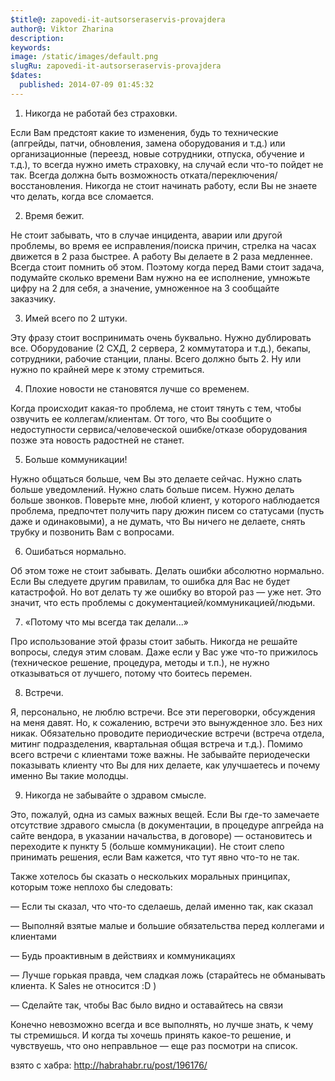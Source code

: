 ```yaml
---
$title@: zapovedi-it-autsorseraservis-provajdera
author@: Viktor Zharina
description: 
keywords: 
image: /static/images/default.png
slugRu: zapovedi-it-autsorseraservis-provajdera
$dates:
  published: 2014-07-09 01:45:32
---
```

1) Никогда не работай без страховки.

Если Вам предстоят какие то изменения, будь то технические (апгрейды, патчи, обновления, замена оборудования и т.д.) или организационные (переезд, новые сотрудники, отпуска, обучение и т.д.), то всегда нужно иметь страховку, на случай если что-то пойдет не так. Всегда должна быть возможность отката/переключения/восстановления. Никогда не стоит начинать работу, если Вы не знаете что делать, когда все сломается.



2) Время бежит.

Не стоит забывать, что в случае инцидента, аварии или другой проблемы, во время ее исправления/поиска причин, стрелка на часах движется в 2 раза быстрее. А работу Вы делаете в 2 раза медленнее. Всегда стоит помнить об этом. Поэтому когда перед Вами стоит задача, подумайте сколько времени Вам нужно на ее исполнение, умножьте цифру на 2 для себя, а значение, умноженное на 3 сообщайте заказчику.

<!--more-->





3) Имей всего по 2 штуки.

Эту фразу стоит воспринимать очень буквально. Нужно дублировать все. Оборудование (2 СХД, 2 сервера, 2 коммутатора и т.д.), бекапы, сотрудники, рабочие станции, планы. Всего должно быть 2. Ну или нужно по крайней мере к этому стремиться.



4) Плохие новости не становятся лучше со временем.

Когда происходит какая-то проблема, не стоит тянуть с тем, чтобы озвучить ее коллегам/клиентам. От того, что Вы сообщите о недоступности сервиса/человеческой ошибке/отказе оборудования позже эта новость радостней не станет.



5) Больше коммуникации!

Нужно общаться больше, чем Вы это делаете сейчас. Нужно слать больше уведомлений. Нужно слать больше писем. Нужно делать больше звонков. Поверьте мне, любой клиент, у которого наблюдается проблема, предпочтет получить пару дюжин писем со статусами (пусть даже и одинаковыми), а не думать, что Вы ничего не делаете, снять трубку и позвонить Вам с вопросами.



6) Ошибаться нормально.

Об этом тоже не стоит забывать. Делать ошибки абсолютно нормально. Если Вы следуете другим правилам, то ошибка для Вас не будет катастрофой. Но вот делать ту же ошибку во второй раз — уже нет. Это значит, что есть проблемы с документацией/коммуникацией/людьми.



7) «Потому что мы всегда так делали...»

Про использование этой фразы стоит забыть. Никогда не решайте вопросы, следуя этим словам. Даже если у Вас уже что-то прижилось (техническое решение, процедура, методы и т.п.), не нужно отказываться от лучшего, потому что боитесь перемен.



8) Встречи.

Я, персонально, не люблю встречи. Все эти переговорки, обсуждения на меня давят. Но, к сожалению, встречи это вынужденное зло. Без них никак. Обязательно проводите периодические встречи (встреча отдела, митинг подразделения, квартальная общая встреча и т.д.). Помимо всего встречи с клиентами тоже важны. Не забывайте периодечески показывать клиенту что Вы для них делаете, как улучшаетесь и почему именно Вы такие молодцы.



9) Никогда не забывайте о здравом смысле.

Это, пожалуй, одна из самых важных вещей. Если Вы где-то замечаете отсутствие здравого смысла (в документации, в процедуре апгрейда на сайте вендора, в указании начальства, в договоре) — остановитесь и переходите к пункту 5 (больше коммуникации). Не стоит слепо принимать решения, если Вам кажется, что тут явно что-то не так.



Также хотелось бы сказать о нескольких моральных принципах, которым тоже неплохо бы следовать:

— Если ты сказал, что что-то сделаешь, делай именно так, как сказал

— Выполняй взятые малые и большие обязательства перед коллегами и клиентами

— Будь проактивным в действиях и коммуникациях

— Лучше горькая правда, чем сладкая ложь (старайтесь не обманывать клиента. К Sales не относится :D )

— Сделайте так, чтобы Вас было видно и оставайтесь на связи



Конечно невозможно всегда и все выполнять, но лучше знать, к чему ты стремишься. И когда ты хочешь принять какое-то решение, и чувствуешь, что оно неправльное — еще раз посмотри на список.



взято с хабра: http://habrahabr.ru/post/196176/